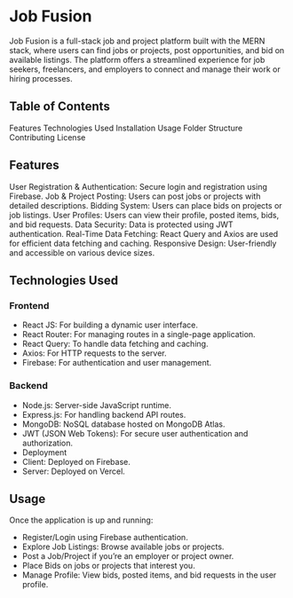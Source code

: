 # Job Fusion
Job Fusion is a full-stack job and project platform built with the MERN stack, where users can find jobs or projects, post opportunities, and bid on available listings. The platform offers a streamlined experience for job seekers, freelancers, and employers to connect and manage their work or hiring processes.

## Table of Contents
Features
Technologies Used
Installation
Usage
Folder Structure
Contributing
License
## Features
User Registration & Authentication: Secure login and registration using Firebase.
Job & Project Posting: Users can post jobs or projects with detailed descriptions.
Bidding System: Users can place bids on projects or job listings.
User Profiles: Users can view their profile, posted items, bids, and bid requests.
Data Security: Data is protected using JWT authentication.
Real-Time Data Fetching: React Query and Axios are used for efficient data fetching and caching.
Responsive Design: User-friendly and accessible on various device sizes.
## Technologies Used
### Frontend
- React JS: For building a dynamic user interface.
- React Router: For managing routes in a single-page application.
- React Query: To handle data fetching and caching.
- Axios: For HTTP requests to the server.
- Firebase: For authentication and user management.
### Backend
- Node.js: Server-side JavaScript runtime.
- Express.js: For handling backend API routes.
- MongoDB: NoSQL database hosted on MongoDB Atlas.
- JWT (JSON Web Tokens): For secure user authentication and authorization.
- Deployment
- Client: Deployed on Firebase.
- Server: Deployed on Vercel.

## Usage
Once the application is up and running:

- Register/Login using Firebase authentication.
- Explore Job Listings: Browse available jobs or projects.
- Post a Job/Project if you’re an employer or project owner.
- Place Bids on jobs or projects that interest you.
- Manage Profile: View bids, posted items, and bid requests in the user profile.

